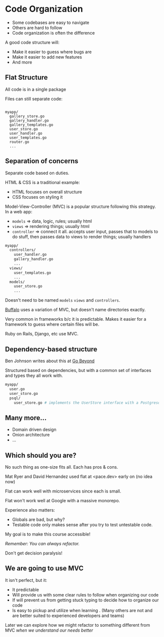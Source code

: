 # Code Organization

- Some codebases are easy to navigate
- Others are hard to follow
- Code organization is often the difference

A good code structure will:
- Make it easier to guess where bugs are
- Make it easier to add new features
- And more


## Flat Structure 

All code is in a single package

Files can still separate code:


```

myapp/
  gallery_store.go
  gallery_handler.go
  gallery_templates.go
  user_store.go
  user_handler.go
  user_templates.go
  router.go
  ...

```

## Separation of concerns

Separate code based on duties.


HTML & CSS is a traditional example:
- HTML focuses on overall structure 
- CSS focuses on styling it

Model-View-Controller (MVC) is a popular structure following this strategy. In 
a web app:
- `models` => data, logic, rules; usually html
- `views` => rendering things; usually html
- `controller` => connect it all. accepts user input, passes that to models to
do stuff, then passes data to views to render things; usually handlers

```bash
myapp/
  controllers/
    user_handler.go
    gallery_handler.go
    ...
  views/
    user_templates.go
    ...
  models/
    user_store.go
    ...

```

Doesn't need to be named `models` `views` and `controllers`.

[Buffalo](https://gobuffalo.io/en/) uses a variation of MVC, but doesn't name
directories exactly.

Very common in frameworks b/c it is predictable. Makes it easier for a
framework to guess where certain files will be.

Ruby on Rails, Django, etc use MVC.

## Dependency-based structure 

Ben Johnson writes about this at [Go Beyond](https://www.gobeyond.dev/standard-package-layout/)

Structured based on dependencies, but with a common set of interfaces and types
they all work with.

```bash
myapp/
  user.go
  user_store.go
  psql/
    user_store.go # implements the UserStore interface with a Postgresql specific implementation
```

## Many more...

- Domain driven design
- Onion architecture
- ...

## Which should you are?

No such thing as one-size fits all.
Each has pros & cons.

Mat Ryer and David Hernandez used flat at <pace.dev> early on (no idea now)

Flat can work well with microservices since each is small.

Flat won't work well at Google with a massive monorepo.


Experience also matters:
- Globals are bad, but why?
- Testable code only makes sense after you try to test untestable code.

My goal is to make this course accessible!

*Remember: You can always refactor.*

Don't get decision paralysis!


## We are going to use MVC

It isn't perfect, but it:
- It predictable
- Will provide us with some clear rules to follow when organizing our code 
- If will prevent us from getting stuck typing to decide how to organize our code
- Is easy to pickup and utilize when learning . (Many others are not and are better
suited to experienced developers and teams)

Later we can explore how we might refactor to something different from MVC
*when we understand our needs better*



